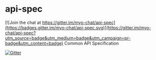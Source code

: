 # api-spec

[![Join the chat at https://gitter.im/myo-chat/api-spec](https://badges.gitter.im/myo-chat/api-spec.svg)](https://gitter.im/myo-chat/api-spec?utm_source=badge&utm_medium=badge&utm_campaign=pr-badge&utm_content=badge)
Common API Specification 

[![Gitter](https://badges.gitter.im/myo-chat/api-spec.svg)](https://gitter.im/myo-chat/api-spec?utm_source=badge&utm_medium=badge&utm_campaign=pr-badge)

